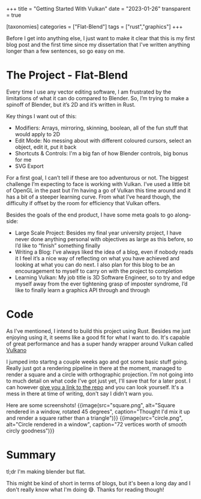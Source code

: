+++
title = "Getting Started With Vulkan"
date = "2023-01-26"
transparent = true

[taxonomies]
categories = ["Flat-Blend"]
tags = ["rust","graphics"]
+++

Before I get into anything else, I just want to make it clear that this is my first blog post and the first time since my dissertation that I've written anything longer than a few sentences, so go easy on me.

# The Project - Flat-Blend
Every time I use any vector editing software, I am frustrated by the limitations of what it can do compared to Blender. So, I’m trying to make a spinoff of Blender, but it’s 2D and it’s written in Rust.

Key things I want out of this:
- Modifiers: Arrays, mirroring, skinning, boolean, all of the fun stuff that would apply to 2D
- Edit Mode: No messing about with different coloured cursors, select an object, edit it, put it back
- Shortcuts & Controls: I'm a big fan of how Blender controls, big bonus for me
- SVG Export

For a first goal, I can’t tell if these are too adventurous or not. The biggest challenge I’m expecting to face is working with Vulkan. I’ve used a little bit of OpenGL in the past but I’m having a go of Vulkan this time around and it has a bit of a steeper learning curve. From what I’ve heard though, the difficulty if offset by the room for efficiency that Vulkan offers. 

Besides the goals of the end product, I have some meta goals to go along-side:
-	Large Scale Project: Besides my final year university project, I have never done anything personal with objectives as large as this before, so I’d like to “finish” something finally
-	Writing a Blog: I’ve always liked the idea of a blog, even if nobody reads it I feel it’s a nice way of reflecting on what you have achieved and looking at what you can do next. I also plan for this blog to be an encouragement to myself to carry on with the project to completion
-	Learning Vulkan: My job title is 3D Software Engineer, so to try and edge myself away from the ever tightening grasp of imposter syndrome, I’d like to finally learn a graphics API through and through
 
# Code
As I've mentioned, I intend to build this project using Rust. Besides me just enjoying using it, it seems like a good fit for what I want to do. It's capable of great performance and has a super handy wrapper around Vulkan called [Vulkano](https://lib.rs/crates/vulkano)

I jumped into startng a couple weeks ago and got some basic stuff going. Really just got a rendering pipeline in there at the moment, managed to render a square and a circle with orthographic projection. I'm not going into to much detail on what code I've got just yet, I'll save that for a later post. I can however [give you a link to the repo](https://github.com/Zacxalot/flat-blend/) and you can look yourself. It's a mess in there at time of writing, don't say I didn't warn you.

Here are some screenshots!
{{image(src="square.png", alt="Square rendered in a window, rotated 45 degrees", caption="Thought I'd mix it up and render a square rather than a triangle")}}
{{image(src="circle.png", alt="Circle rendered in a window", caption="72 vertices worth of smooth circly goodness")}}


# Summary
tl;dr I'm making blender but flat.

This might be kind of short in terms of blogs, but it's been a long day and I don't really know what I'm doing 😅. Thanks for reading though!